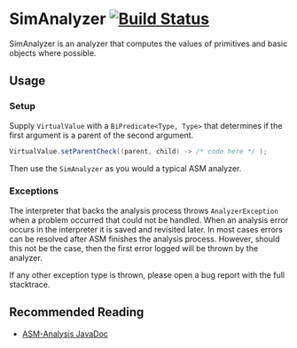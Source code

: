 # SimAnalyzer [![Build Status](https://cloud.drone.io/api/badges/Col-E/SimAnalyzer/status.svg)](https://cloud.drone.io/Col-E/SimAnalyzer)

SimAnalyzer is an analyzer that computes the values of primitives and basic objects where possible. 

## Usage 

### Setup 

Supply `VirtualValue` with a `BiPredicate<Type, Type>` that determines if the first argument is a parent of the second argument. 
```java
VirtualValue.setParentCheck((parent, child) -> /* code here */ );
```
Then use the `SimAnalyzer` as you would a typical ASM analyzer. 

### Exceptions

The interpreter that backs the analysis process throws `AnalyzerException` when a problem occurred that could not be handled. 
When an analysis error occurs in the interpreter it is saved and revisited later.
In most cases errors can be resolved after ASM finishes the analysis process. 
However, should this not be the case, then the first error logged will be thrown by the analyzer.

If any other exception type is thrown, please open a bug report with the full stacktrace.

## Recommended Reading

* [ASM-Analysis JavaDoc](https://www.javadoc.io/doc/org.ow2.asm/asm-analysis/latest/index.html)